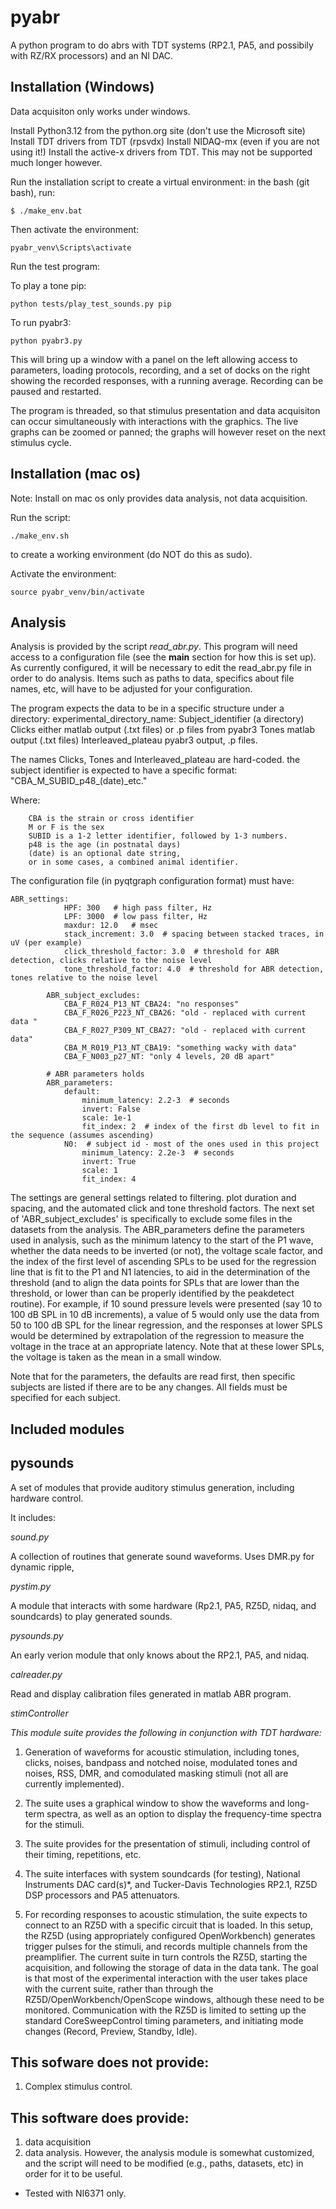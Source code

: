 pyabr
=====

A python program to do abrs with TDT systems (RP2.1, PA5, and possibily with
RZ/RX processors) and an NI DAC.

Installation (Windows)
----------------------

Data acquisiton only works under windows.

Install Python3.12 from the python.org site (don't use the Microsoft site)
Install TDT drivers from TDT (rpsvdx)
Install NIDAQ-mx (even if you are not using it!)
Install the active-x drivers from TDT. This may not be supported much longer however.

Run the installation script to create a virtual environment:
in the bash (git bash), run:

`
$ ./make_env.bat
`

Then activate the environment:

`
pyabr_venv\Scripts\activate
`

Run the test program:

To play a tone pip:

`
python tests/play_test_sounds.py pip
`

To run pyabr3:

`python pyabr3.py`

This will bring up a window with a panel on the left allowing access to parameters, loading protocols, recording, 
and a set of docks on the right showing the recorded responses, with a running average. 
Recording can be paused and restarted. 

The program is threaded, so that stimulus presentation and data acquisiton can occur simultaneously
with interactions with the graphics. The live graphs can be zoomed or panned; the graphs will however reset
on the next stimulus cycle. 

Installation (mac os)
---------------------
Note: Install on mac os only provides data analysis, not data acquisition.

Run the script:

```
./make_env.sh
```
 to create a working environment (do NOT do this as sudo).

Activate the environment:

```
source pyabr_venv/bin/activate
```

Analysis
--------
Analysis is provided by the script *read_abr.py*. 
This program will need access to a configuration file (see the __main__ section for how this is set up).
As currently configured, it will be necessary to edit the read_abr.py file in order to
do analysis. Items such as paths to data, specifics about file names, etc, will have to be
adjusted for your configuration. 

The program expects the data to be in a specific structure under a directory:
experimental_directory_name:
    Subject_identifier (a directory)
        Clicks
            either matlab output (.txt files) or .p files from pyabr3
        Tones
            matlab output (.txt files)
        Interleaved_plateau
            pyabr3 output, .p files.

The names Clicks, Tones and Interleaved_plateau are hard-coded.
the subject identifier is expected to have a specific format:
"CBA_M_SUBID_p48_(date)_etc."

Where:
```
    CBA is the strain or cross identifier 
    M or F is the sex
    SUBID is a 1-2 letter identifier, followed by 1-3 numbers. 
    p48 is the age (in postnatal days)
    (date) is an optional date string, 
    or in some cases, a combined animal identifier.
```



The configuration file (in pyqtgraph configuration format) must have:

```
ABR_settings:
            HPF: 300   # high pass filter, Hz
            LPF: 3000  # low pass filter, Hz
            maxdur: 12.0   # msec
            stack_increment: 3.0  # spacing between stacked traces, in uV (per example)
            click_threshold_factor: 3.0  # threshold for ABR detection, clicks relative to the noise level
            tone_threshold_factor: 4.0  # threshold for ABR detection, tones relative to the noise level
        
        ABR_subject_excludes:
            CBA_F_R024_P13_NT_CBA24: "no responses"
            CBA_F_R026_P223_NT_CBA26: "old - replaced with current data "
            CBA_F_R027_P309_NT_CBA27: "old - replaced with current data"
            CBA_M_R019_P13_NT_CBA19: "something wacky with data"
            CBA_F_N003_p27_NT: "only 4 levels, 20 dB apart"
        
        # ABR parameters holds 
        ABR_parameters:
            default:
                minimum_latency: 2.2-3  # seconds
                invert: False
                scale: 1e-1
                fit_index: 2  # index of the first db level to fit in the sequence (assumes ascending)
            N0:  # subject id - most of the ones used in this project
                minimum_latency: 2.2e-3  # seconds
                invert: True
                scale: 1
                fit_index: 4
```
The settings are general settings related to filtering. plot duration and spacing,
and the automated click and tone threshold factors. The next set of 'ABR_subject_excludes'
is specifically to exclude some files in the datasets from the analysis. 
The ABR_parameters define the parameters used in analysis, such as the minimum latency
to the start of the P1 wave, whether the data needs to be inverted (or not), the
voltage scale factor, and the index of the first level of ascending SPLs to be used
for the regression line that is fit to the P1 and N1 latencies, to aid in the determination
of the threshold (and to align the data points for SPLs that are lower than
the threshold, or lower than can be properly identified by the peakdetect routine). For example,
if 10 sound pressure levels were presented (say 10 to 100 dB SPL in 10 dB increments), a value
of 5 would only use the data from 50 to 100 dB SPL for the linear regression, and
the responses at lower SPLS would be determined by extrapolation of the regression
to measure the voltage in the trace at an appropriate latency. Note that at these lower
SPLs, the voltage is taken as the mean in a small window.


Note that for the parameters, the defaults are read first, then specific subjects
are listed if there are to be any changes. All fields must be specified for each
subject. 

Included modules
----------------

pysounds
--------

A set of modules that provide auditory stimulus generation, including hardware control.

It includes:

_sound.py_

A collection of routines that generate sound waveforms. Uses DMR.py for dynamic ripple, 

_pystim.py_

A module that interacts with some hardware (Rp2.1, PA5, RZ5D, nidaq, and soundcards) to play
generated sounds.

_pysounds.py_

An early verion module that only knows about the RP2.1, PA5, and nidaq. 

_calreader.py_


Read and display calibration files generated in matlab ABR program.

_stimController_


*This module suite provides the following in conjunction with TDT hardware:*

1. Generation of waveforms for acoustic stimulation, including tones, clicks, noises, bandpass and notched noise, modulated tones and noises, RSS, DMR, and comodulated masking stimuli (not all are currently implemented).

2. The suite uses a graphical window to show the waveforms and long-term spectra, as well as an option to display the frequency-time spectra for the stimuli. 

3. The suite provides for the presentation of stimuli, including control of their timing, repetitions, etc. 

4. The suite interfaces with system soundcards (for testing), National Instruments DAC card(s)*, and Tucker-Davis Technologies RP2.1, RZ5D DSP processors and PA5 attenuators.

5. For recording responses to acoustic stimulation, the suite expects to connect to an RZ5D with a specific circuit that is loaded. In this setup, the RZ5D (using appropriately configured OpenWorkbench) generates trigger pulses for the stimuli, and records multiple channels from the preamplifier. The current suite in turn controls the RZ5D, starting the acquisition, and following the storage of data in the data tank. The goal is that most of the experimental interaction with the user takes place with the current suite, rather than through the RZ5D/OpenWorkbench/OpenScope windows, although these need to be monitored. Communication with the RZ5D is limited to setting up the standard CoreSweepControl timing parameters, and initiating mode changes (Record, Preview, Standby, Idle). 


This sofware does not provide:
------------------------------

1. Complex stimulus control.

This software does provide:
---------------------------

1. data acquisition
2. data analysis. However, the analysis module is somewhat customized, and the
script will need to be modified (e.g., paths, datasets, etc) in order for it to be useful.





* Tested with NI6371 only.
